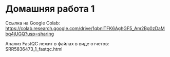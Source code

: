 # Домашняя работа 1

Ссылка на Google Colab:
https://colab.research.google.com/drive/1qbnlTFK6AghGF5_Am2Bg0zDaMbq4jUGQ?usp=sharing

Анализ FastQC лежит в файлах в виде отчетов: 
SRR5836473_1_fastqc.html
